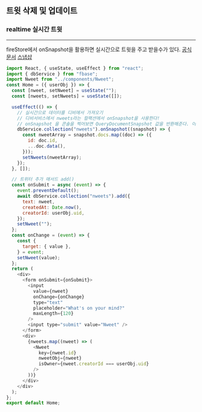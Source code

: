 ## 트윗 삭제 및 업데이트

### realtime 실시간 트윗

---

fireStore에서 onSnapshot을 활용하면 실시간으로 트윗을 주고 받을수가 있다.
[공식문서](https://firebase.google.com/docs/reference/js/v8/firebase.firestore.CollectionReference)
[스냅샵](https://firebase.google.com/docs/reference/js/v8/firebase.firestore.QueryDocumentSnapshot)

```js
import React, { useState, useEffect } from "react";
import { dbService } from "fbase";
import Nweet from "../components/Nweet";
const Home = ({ userObj }) => {
  const [nweet, setNweet] = useState("");
  const [nweets, setNweets] = useState([]);

  useEffect(() => {
    // 실시간으로 데이터를 디비에서 가져오기
    // 디비서비스에서 nweets라는 컬랙션에서 onSnapshot을 사용한다!
    // onSnapshot 을 콘솔을 찍어보면 QueryDocumentSnapshot 값을 반환해준다. 이값들 반환하려면 data()로 불러와야한다 공식문서 스냅샵 참고
    dbService.collection("nweets").onSnapshot((snapshot) => {
      const nweetArray = snapshot.docs.map((doc) => ({
        id: doc.id,
        ...doc.data(),
      }));
      setNweets(nweetArray);
    });
  }, []);

  // 트위터 추가 매서드 add()
  const onSubmit = async (event) => {
    event.preventDefault();
    await dbService.collection("nweets").add({
      text: nweet,
      createdAt: Date.now(),
      creatorId: userObj.uid,
    });
    setNweet("");
  };
  const onChange = (event) => {
    const {
      target: { value },
    } = event;
    setNweet(value);
  };
  return (
    <div>
      <form onSubmit={onSubmit}>
        <input
          value={nweet}
          onChange={onChange}
          type="text"
          placeholder="What's on your mind?"
          maxLength={120}
        />
        <input type="submit" value="Nweet" />
      </form>
      <div>
        {nweets.map((nweet) => (
          <Nweet
            key={nweet.id}
            nweetObj={nweet}
            isOwner={nweet.creatorId === userObj.uid}
          />
        ))}
      </div>
    </div>
  );
};
export default Home;
```
